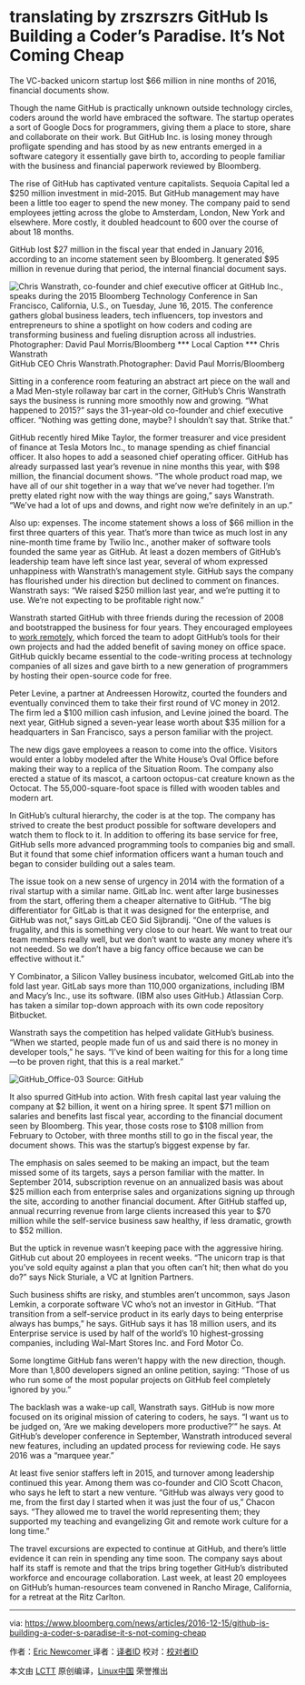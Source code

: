 translating by zrszrszrs
GitHub Is Building a Coder’s Paradise. It’s Not Coming Cheap
============================================================

The VC-backed unicorn startup lost $66 million in nine months of 2016, financial documents show.


Though the name GitHub is practically unknown outside technology circles, coders around the world have embraced the software. The startup operates a sort of Google Docs for programmers, giving them a place to store, share and collaborate on their work. But GitHub Inc. is losing money through profligate spending and has stood by as new entrants emerged in a software category it essentially gave birth to, according to people familiar with the business and financial paperwork reviewed by Bloomberg.

The rise of GitHub has captivated venture capitalists. Sequoia Capital led a $250 million investment in mid-2015\. But GitHub management may have been a little too eager to spend the new money. The company paid to send employees jetting across the globe to Amsterdam, London, New York and elsewhere. More costly, it doubled headcount to 600 over the course of about 18 months.

GitHub lost $27 million in the fiscal year that ended in January 2016, according to an income statement seen by Bloomberg. It generated $95 million in revenue during that period, the internal financial document says.

![Chris Wanstrath, co-founder and chief executive officer at GitHub Inc., speaks during the 2015 Bloomberg Technology Conference in San Francisco, California, U.S., on Tuesday, June 16, 2015\. The conference gathers global business leaders, tech influencers, top investors and entrepreneurs to shine a spotlight on how coders and coding are transforming business and fueling disruption across all industries. Photographer: David Paul Morris/Bloomberg *** Local Caption *** Chris Wanstrath](https://assets.bwbx.io/images/users/iqjWHBFdfxIU/iXpmtRL9Q0C4/v0/400x-1.jpg)
GitHub CEO Chris Wanstrath.Photographer: David Paul Morris/Bloomberg

Sitting in a conference room featuring an abstract art piece on the wall and a Mad Men-style rollaway bar cart in the corner, GitHub’s Chris Wanstrath says the business is running more smoothly now and growing. “What happened to 2015?” says the 31-year-old co-founder and chief executive officer. “Nothing was getting done, maybe? I shouldn’t say that. Strike that.”

GitHub recently hired Mike Taylor, the former treasurer and vice president of finance at Tesla Motors Inc., to manage spending as chief financial officer. It also hopes to add a seasoned chief operating officer. GitHub has already surpassed last year’s revenue in nine months this year, with $98 million, the financial document shows. “The whole product road map, we have all of our shit together in a way that we’ve never had together. I’m pretty elated right now with the way things are going,” says Wanstrath. “We’ve had a lot of ups and downs, and right now we’re definitely in an up.”

Also up: expenses. The income statement shows a loss of $66 million in the first three quarters of this year. That’s more than twice as much lost in any nine-month time frame by Twilio Inc., another maker of software tools founded the same year as GitHub. At least a dozen members of GitHub’s leadership team have left since last year, several of whom expressed unhappiness with Wanstrath’s management style. GitHub says the company has flourished under his direction but declined to comment on finances. Wanstrath says: “We raised $250 million last year, and we’re putting it to use. We’re not expecting to be profitable right now.”

Wanstrath started GitHub with three friends during the recession of 2008 and bootstrapped the business for four years. They encouraged employees to [work remotely][1], which forced the team to adopt GitHub’s tools for their own projects and had the added benefit of saving money on office space. GitHub quickly became essential to the code-writing process at technology companies of all sizes and gave birth to a new generation of programmers by hosting their open-source code for free.

Peter Levine, a partner at Andreessen Horowitz, courted the founders and eventually convinced them to take their first round of VC money in 2012\. The firm led a $100 million cash infusion, and Levine joined the board. The next year, GitHub signed a seven-year lease worth about $35 million for a headquarters in San Francisco, says a person familiar with the project.

The new digs gave employees a reason to come into the office. Visitors would enter a lobby modeled after the White House’s Oval Office before making their way to a replica of the Situation Room. The company also erected a statue of its mascot, a cartoon octopus-cat creature known as the Octocat. The 55,000-square-foot space is filled with wooden tables and modern art.

In GitHub’s cultural hierarchy, the coder is at the top. The company has strived to create the best product possible for software developers and watch them to flock to it. In addition to offering its base service for free, GitHub sells more advanced programming tools to companies big and small. But it found that some chief information officers want a human touch and began to consider building out a sales team.

The issue took on a new sense of urgency in 2014 with the formation of a rival startup with a similar name. GitLab Inc. went after large businesses from the start, offering them a cheaper alternative to GitHub. “The big differentiator for GitLab is that it was designed for the enterprise, and GitHub was not,” says GitLab CEO Sid Sijbrandij. “One of the values is frugality, and this is something very close to our heart. We want to treat our team members really well, but we don’t want to waste any money where it’s not needed. So we don’t have a big fancy office because we can be effective without it.”

Y Combinator, a Silicon Valley business incubator, welcomed GitLab into the fold last year. GitLab says more than 110,000 organizations, including IBM and Macy’s Inc., use its software. (IBM also uses GitHub.) Atlassian Corp. has taken a similar top-down approach with its own code repository Bitbucket.

Wanstrath says the competition has helped validate GitHub’s business. “When we started, people made fun of us and said there is no money in developer tools,” he says. “I’ve kind of been waiting for this for a long time—to be proven right, that this is a real market.”

![GitHub_Office-03](https://assets.bwbx.io/images/users/iqjWHBFdfxIU/iQB5sqXgihdQ/v0/400x-1.jpg)
Source: GitHub

It also spurred GitHub into action. With fresh capital last year valuing the company at $2 billion, it went on a hiring spree. It spent $71 million on salaries and benefits last fiscal year, according to the financial document seen by Bloomberg. This year, those costs rose to $108 million from February to October, with three months still to go in the fiscal year, the document shows. This was the startup’s biggest expense by far.

The emphasis on sales seemed to be making an impact, but the team missed some of its targets, says a person familiar with the matter. In September 2014, subscription revenue on an annualized basis was about $25 million each from enterprise sales and organizations signing up through the site, according to another financial document. After GitHub staffed up, annual recurring revenue from large clients increased this year to $70 million while the self-service business saw healthy, if less dramatic, growth to $52 million.

But the uptick in revenue wasn’t keeping pace with the aggressive hiring. GitHub cut about 20 employees in recent weeks. “The unicorn trap is that you’ve sold equity against a plan that you often can’t hit; then what do you do?” says Nick Sturiale, a VC at Ignition Partners.

Such business shifts are risky, and stumbles aren’t uncommon, says Jason Lemkin, a corporate software VC who’s not an investor in GitHub. “That transition from a self-service product in its early days to being enterprise always has bumps,” he says. GitHub says it has 18 million users, and its Enterprise service is used by half of the world’s 10 highest-grossing companies, including Wal-Mart Stores Inc. and Ford Motor Co.

Some longtime GitHub fans weren’t happy with the new direction, though. More than 1,800 developers signed an online petition, saying: “Those of us who run some of the most popular projects on GitHub feel completely ignored by you.”

The backlash was a wake-up call, Wanstrath says. GitHub is now more focused on its original mission of catering to coders, he says. “I want us to be judged on, ‘Are we making developers more productive?’” he says. At GitHub’s developer conference in September, Wanstrath introduced several new features, including an updated process for reviewing code. He says 2016 was a “marquee year.”


At least five senior staffers left in 2015, and turnover among leadership continued this year. Among them was co-founder and CIO Scott Chacon, who says he left to start a new venture. “GitHub was always very good to me, from the first day I started when it was just the four of us,” Chacon says. “They allowed me to travel the world representing them; they supported my teaching and evangelizing Git and remote work culture for a long time.”

The travel excursions are expected to continue at GitHub, and there’s little evidence it can rein in spending any time soon. The company says about half its staff is remote and that the trips bring together GitHub’s distributed workforce and encourage collaboration. Last week, at least 20 employees on GitHub’s human-resources team convened in Rancho Mirage, California, for a retreat at the Ritz Carlton.

--------------------------------------------------------------------------------

via: https://www.bloomberg.com/news/articles/2016-12-15/github-is-building-a-coder-s-paradise-it-s-not-coming-cheap

作者：[Eric Newcomer ][a]
译者：[译者ID](https://github.com/译者ID)
校对：[校对者ID](https://github.com/校对者ID)

本文由 [LCTT](https://github.com/LCTT/TranslateProject) 原创编译，[Linux中国](https://linux.cn/) 荣誉推出

[a]:https://www.bloomberg.com/authors/ASFMS16EsvU/eric-newcomer
[1]:https://www.bloomberg.com/news/articles/2016-09-06/why-github-finally-abandoned-its-bossless-workplace
